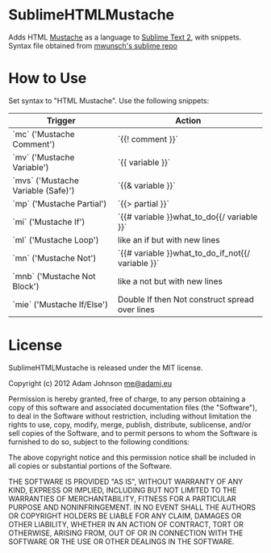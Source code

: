 SublimeHTMLMustache
===================

Adds HTML [Mustache][2] as a language to [Sublime Text 2][1], with snippets. Syntax file obtained from [mwunsch's sublime repo][3]

How to Use
==========

Set syntax to "HTML Mustache". Use the following snippets:

<table>
    <thead>
        <tr>
            <th>Trigger</th>
            <th>Action</th>
        </tr>
    </thead>
    <tbody>
        <tr>
            <td>`mc` ('Mustache Comment')</td>
            <td>`{{! comment }}`</td>
        </tr>
        <tr>
            <td>`mv` ('Mustache Variable')</td>
            <td>`{{ variable }}`</td>
        </tr>
        <tr>
            <td>`mvs` ('Mustache Variable (Safe)')</td>
            <td>`{{& variable }}`</td>
        </tr>
        <tr>
            <td>`mp` ('Mustache Partial')</td>
            <td>`{{> partial }}`</td>
        </tr>
        <tr>
            <td>`mi` ('Mustache If')</td>
            <td>`{{# variable }}what_to_do{{/ variable }}`</td>
        </tr>
        <tr>
            <td>`ml` ('Mustache Loop')</td>
            <td>like an if but with new lines</td>
        </tr>
        <tr>
            <td>`mn` ('Mustache Not')</td>
            <td>`{{# variable }}what_to_do_if_not{{/ variable }}`</td>
        </tr>
        <tr>
            <td>`mnb` ('Mustache Not Block')</td>
            <td>like a not but with new lines</td>
        </tr>
        <tr>
            <td>`mie` ('Mustache If/Else')</td>
            <td>Double If then Not construct spread over lines</td>
        </tr>
    </tbody>
</table>



License
=======

SublimeHTMLMustache is released under the MIT license.

Copyright (c) 2012 Adam Johnson <me@adamj.eu>

Permission is hereby granted, free of charge, to any person obtaining a copy of this software and associated documentation files (the "Software"), to deal in the Software without restriction, including without limitation the rights to use, copy, modify, merge, publish, distribute, sublicense, and/or sell copies of the Software, and to permit persons to whom the Software is furnished to do so, subject to the following conditions:

The above copyright notice and this permission notice shall be included in all copies or substantial portions of the Software.

THE SOFTWARE IS PROVIDED "AS IS", WITHOUT WARRANTY OF ANY KIND, EXPRESS OR IMPLIED, INCLUDING BUT NOT LIMITED TO THE WARRANTIES OF MERCHANTABILITY, FITNESS FOR A PARTICULAR PURPOSE AND NONINFRINGEMENT. IN NO EVENT SHALL THE AUTHORS OR COPYRIGHT HOLDERS BE LIABLE FOR ANY CLAIM, DAMAGES OR OTHER LIABILITY, WHETHER IN AN ACTION OF CONTRACT, TORT OR OTHERWISE, ARISING FROM, OUT OF OR IN CONNECTION WITH THE SOFTWARE OR THE USE OR OTHER DEALINGS IN THE SOFTWARE.




[1]: http://www.sublimetext.com/2
[2]: http://mustache.github.com/
[3]: https://github.com/mwunsch/sublime
